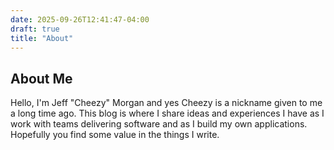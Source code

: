 ```yaml
---
date: 2025-09-26T12:41:47-04:00
draft: true
title: "About"
---
```


## About Me

Hello, I'm Jeff "Cheezy" Morgan and yes Cheezy is a nickname given to me a long time ago. This blog is where I share ideas and experiences I have as I work with teams delivering software and as I build my own applications. Hopefully you find some value in the things I write.
